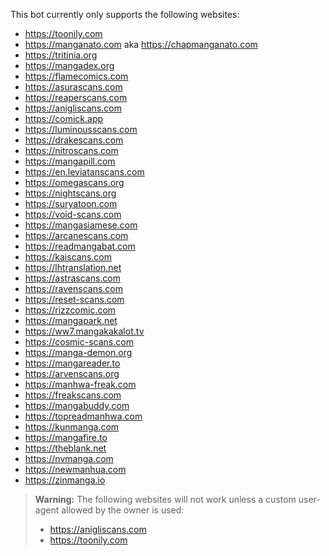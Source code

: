 This bot currently only supports the following websites:

- https://toonily.com
- https://manganato.com aka https://chapmanganato.com
- https://tritinia.org
- https://mangadex.org
- https://flamecomics.com
- https://asurascans.com
- https://reaperscans.com
- https://anigliscans.com
- https://comick.app
- https://luminousscans.com
- https://drakescans.com
- https://nitroscans.com
- https://mangapill.com
- https://en.leviatanscans.com
- https://omegascans.org
- https://nightscans.org
- https://suryatoon.com
- https://void-scans.com
- https://mangasiamese.com
- https://arcanescans.com
- https://readmangabat.com
- https://kaiscans.com
- https://lhtranslation.net
- https://astrascans.com
- https://ravenscans.com
- https://reset-scans.com
- https://rizzcomic.com
- https://mangapark.net
- https://ww7.mangakakalot.tv
- https://cosmic-scans.com
- https://manga-demon.org
- https://mangareader.to
- https://arvenscans.org
- https://manhwa-freak.com
- https://freakscans.com
- https://mangabuddy.com
- https://topreadmanhwa.com
- https://kunmanga.com
- https://mangafire.to
- https://theblank.net
- https://nvmanga.com
- https://newmanhua.com
- https://zinmanga.io

> **Warning:** The following websites will not work unless a custom user-agent allowed by the owner is used:
> - https://anigliscans.com
> - https://toonily.com